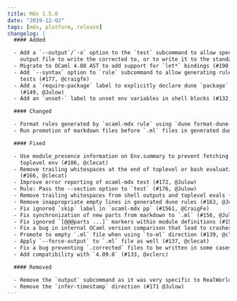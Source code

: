 ```yaml
---
title: Mdx 1.5.0
date: "2019-12-02"
tags: [mdx, platform, release]
changelog: |
  #### Added

  - Add a `--output`/`-o` option to the `test` subcommand to allow specifying a different
    output file to write the corrected to, or to write it to the standard output (#194, @NathanReb)
  - Migrate to OCaml 4.08 AST to add support for `let*` bindings (#190, @gpetiot)
  - Add `--syntax` option to `rule` subcommand to allow generating rules for cram
    tests (#177, @craigfe)
  - Add a `require-package` label to explicitly declare dune `package` dependencies of a code block
    (#149, @Julow)
  - Add an `unset-` label to unset env variables in shell blocks (#132, @clecat)

  #### Changed

  - Format rules generated by `ocaml-mdx rule` using `dune format-dune-file` (#184, @NathanReb)
  - Run promotion of markdown files before `.ml` files in generated dune rules (#140, @clecat)

  #### Fixed

  - Use module_presence information on Env.summary to prevent fetching absent modules from the
    toplevel env (#186, @clecat)
  - Remove trailing whitespaces at the end of toplevel or bash evaluation lines
    (#166, @clecat)
  - Improve error reporting of ocaml-mdx test (#172, @Julow)
  - Rule: Pass the --section option to `test` (#176, @Julow)
  - Remove trailing whitespaces from shell outputs and toplevel evals (#166, @clecat)
  - Remove inappropriate empty lines in generated dune rules (#163, @Julow)
  - Fix ignored `skip` label in `ocaml-mdx pp` (#1561, @CraigFe)
  - Fix synchronization of new parts from markdown to `.ml` (#156, @Julow)
  - Fix ignored `[@@@parts ...]` markers within module definitions (#155, @Julow)
  - Fix a bug in internal OCaml version comparison that lead to crashes in some cases (#145, @gpetiot)
  - Promote to empty `.ml` file when using `to-ml` direction (#139, @clecat)
  - Apply `--force-output` to `.ml` file as well (#137, @clecat)
  - Fix a bug preventing `.corrected` files to be written in some cases (#136, @clecat)
  - Add compatibility with `4.09.0` (#133, @xclerc)

  #### Removed

  - Remove the `output` subcommand as it was very specific to RealWorldOCaml needs (#195, @NathanReb)
  - Remove the `infer-timestamp` direction (#171 @Julow)
---
```


